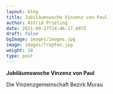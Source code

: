```yaml
---
layout: blog
title: Jubiläumswoche Vinzenz von Paul
author: Astrid Prieling
date: 2021-09-27T14:46:17.697Z
draft: false
bgImage: images/images.jpg
image: images/Tropfen.jpg
weight: 10
type: post
---
```

**Jubiläumswoche Vinzenz von Paul**

Die Vinzenzgemeinschaft Bezirk Murau